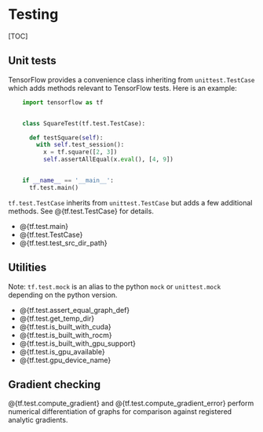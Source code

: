 # Testing
[TOC]

## Unit tests

TensorFlow provides a convenience class inheriting from `unittest.TestCase`
which adds methods relevant to TensorFlow tests.  Here is an example:

```python
    import tensorflow as tf


    class SquareTest(tf.test.TestCase):

      def testSquare(self):
        with self.test_session():
          x = tf.square([2, 3])
          self.assertAllEqual(x.eval(), [4, 9])


    if __name__ == '__main__':
      tf.test.main()
```

`tf.test.TestCase` inherits from `unittest.TestCase` but adds a few additional
methods.  See @{tf.test.TestCase} for details.

*   @{tf.test.main}
*   @{tf.test.TestCase}
*   @{tf.test.test_src_dir_path}

## Utilities

Note: `tf.test.mock` is an alias to the python `mock` or `unittest.mock`
depending on the python version.

*   @{tf.test.assert_equal_graph_def}
*   @{tf.test.get_temp_dir}
*   @{tf.test.is_built_with_cuda}
*   @{tf.test.is_built_with_rocm}
*   @{tf.test.is_built_with_gpu_support}
*   @{tf.test.is_gpu_available}
*   @{tf.test.gpu_device_name}

## Gradient checking

@{tf.test.compute_gradient} and @{tf.test.compute_gradient_error} perform
numerical differentiation of graphs for comparison against registered analytic
gradients.
